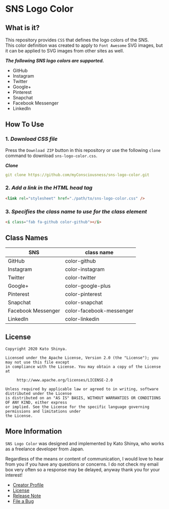 # SNS Logo Color

## What is it?

This repository provides `CSS` that defines the logo colors of the SNS.<br>
This color definition was created to apply to `Font Awesome` SVG images, but it can be applied to SVG images from other sites as well.

**_The following SNS logo colors are supported._**

- GitHub
- Instagram
- Twitter
- Google+
- Pinterest
- Snapchat
- Facebook Messenger
- LinkedIn

## How To Use

### 1. **_Download CSS file_**

Press the `Download ZIP` button in this repository or use the following `clone` command to download `sns-logo-color.css`.

**_Clone_**

```yaml
git clone https://github.com/myConsciousness/sns-logo-color.git
```

### 2. **_Add a link in the HTML head tag_**

```html
<link rel="stylesheet" href="./path/to/sns-logo-color.css" />
```

### 3. **_Specifies the class name to use for the class element_**

```html
<i class="fab fa-github color-github"></i>
```

## Class Names

| SNS                | class name               |
| ------------------ | ------------------------ |
| GitHub             | color-github             |
| Instagram          | color-instagram          |
| Twitter            | color-twitter            |
| Google+            | color-google-plus        |
| Pinterest          | color-pinterest          |
| Snapchat           | color-snapchat           |
| Facebook Messenger | color-facebook-messenger |
| LinkedIn           | color-linkedin           |

## License

```
Copyright 2020 Kato Shinya.

Licensed under the Apache License, Version 2.0 (the "License"); you may not use this file except
in compliance with the License. You may obtain a copy of the License at

     http://www.apache.org/licenses/LICENSE-2.0

Unless required by applicable law or agreed to in writing, software distributed under the License
is distributed on an "AS IS" BASIS, WITHOUT WARRANTIES OR CONDITIONS OF ANY KIND, either express
or implied. See the License for the specific language governing permissions and limitations under
the License.
```

## More Information

`SNS Logo Color` was designed and implemented by Kato Shinya, who works as a freelance developer from Japan.

Regardless of the means or content of communication, I would love to hear from you if you have any questions or concerns. I do not check my email box very often so a response may be delayed, anyway thank you for your interest!

- [Creator Profile](https://github.com/myConsciousness)
- [License](https://github.com/myConsciousness/sns-color/blob/master/LICENSE)
- [Release Note](https://github.com/myConsciousness/sns-color/releases)
- [File a Bug](https://github.com/myConsciousness/sns-color/issues)
